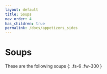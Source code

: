 ```yaml
---
layout: default
title: Soups
nav_order: 4
has_children: true
permalink: /docs/appetizers_sides
---
```


# Soups

These are the following soups
{: .fs-6 .fw-300 }
